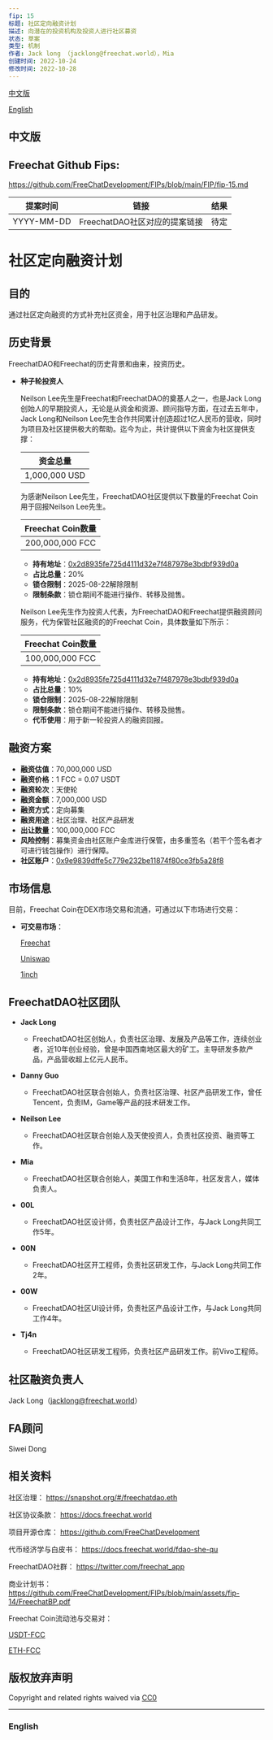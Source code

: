 ```yaml
---
fip: 15
标题: 社区定向融资计划
描述: 向潜在的投资机构及投资人进行社区募资
状态: 草案
类型: 机制
作者: Jack long （jacklong@freechat.world），Mia
创建时间: 2022-10-24
修改时间: 2022-10-28
---
```


[中文版](#1)

[English](#2)

<h2 id="1">中文版</h2>

## Freechat Github Fips: 

https://github.com/FreeChatDevelopment/FIPs/blob/main/FIP/fip-15.md

  | 提案时间 | 链接 | 结果 |
  |:-:|:-:|:-:|
  | YYYY-MM-DD |FreechatDAO社区对应的提案链接|待定|

# 社区定向融资计划

## 目的
通过社区定向融资的方式补充社区资金，用于社区治理和产品研发。


## 历史背景
FreechatDAO和Freechat的历史背景和由来，投资历史。

  - **种子轮投资人**
  
    Neilson Lee先生是Freechat和FreechatDAO的奠基人之一，也是Jack Long创始人的早期投资人，无论是从资金和资源、顾问指导方面，在过去五年中，Jack Long和Neilson Lee先生合作共同累计创造超过1亿人民币的营收，同时为项目及社区提供极大的帮助。迄今为止，共计提供以下资金为社区提供支撑：

    |资金总量|
    |:-:|
    |1,000,000 USD|

    为感谢Neilson Lee先生，FreechatDAO社区提供以下数量的Freechat Coin用于回报Neilson Lee先生。

    |Freechat Coin数量|
    |:-:|
    |200,000,000 FCC|

     - **持有地址**：[0x2d8935fe725d4111d32e7f487978e3bdbf939d0a](https://etherscan.io/token/0x171b1daefac13a0a3524fcb6beddc7b31e58e079?a=0x2d8935fe725d4111d32e7f487978e3bdbf939d0a)
     - **占比总量**：20%
     - **锁仓限制**：2025-08-22解除限制
     - **限制条款**：锁仓期间不能进行操作、转移及抛售。
    
    Neilson Lee先生作为投资人代表，为FreechatDAO和Freechat提供融资顾问服务，代为保管社区融资的的Freechat Coin，具体数量如下所示：

    |Freechat Coin数量|
    |:-:|
    |100,000,000 FCC|

     - **持有地址**：[0x2d8935fe725d4111d32e7f487978e3bdbf939d0a](https://etherscan.io/token/0x171b1daefac13a0a3524fcb6beddc7b31e58e079?a=0x2d8935fe725d4111d32e7f487978e3bdbf939d0a)
     - **占比总量**：10%
     - **锁仓限制**：2025-08-22解除限制
     - **限制条款**：锁仓期间不能进行操作、转移及抛售。
     - **代币使用**：用于新一轮投资人的融资回报。

## 融资方案

   - **融资估值**：70,000,000 USD
   - **融资价格**：1 FCC = 0.07 USDT
   - **融资轮次**：天使轮
   - **融资金额**：7,000,000 USD
   - **融资方式**：定向募集
   - **融资用途**：社区治理、社区产品研发
   - **出让数量**：100,000,000 FCC
   - **风险控制**：募集资金由社区账户金库进行保管，由多重签名（若干个签名者才可进行钱包操作）进行保障。
   - **社区账户**：[0x9e9839dffe5c779e232be11874f80ce3fb5a28f8](https://etherscan.io/token/0x171b1daefac13a0a3524fcb6beddc7b31e58e079?a=0x9e9839dffe5c779e232be11874f80ce3fb5a28f8)

## 市场信息
目前，Freechat Coin在DEX市场交易和流通，可通过以下市场进行交易：

- **可交易市场**：

  [Freechat](https://freechat.world) 

  [Uniswap](https://app.uniswap.org/#/swap) 

  [1inch](https://app.1inch.io/)

## FreechatDAO社区团队

   - **Jack Long**
   
     - FreechatDAO社区创始人，负责社区治理、发展及产品等工作，连续创业者，近10年创业经验，曾是中国西南地区最大的矿工。主导研发多款产品，产品营收超上亿元人民币。
  
   - **Danny Guo**
     - FreechatDAO社区联合创始人，负责社区治理、社区产品研发工作，曾任Tencent，负责IM，Game等产品的技术研发工作。
   
   - **Neilson Lee**
     - FreechatDAO社区联合创始人及天使投资人，负责社区投资、融资等工作。

   - **Mia**
     - FreechatDAO社区联合创始人，美国工作和生活8年，社区发言人，媒体负责人。

   - **00L**
     - FreechatDAO社区设计师，负责社区产品设计工作，与Jack Long共同工作5年。

   - **00N**
     - FreechatDAO社区开工程师，负责社区研发工作，与Jack Long共同工作2年。

   - **00W**
     - FreechatDAO社区UI设计师，负责社区产品设计工作，与Jack Long共同工作4年。

   - **Tj4n**
     - FreechatDAO社区研发工程师，负责社区产品研发工作。前Vivo工程师。

## 社区融资负责人

Jack Long（jacklong@freechat.world）

## FA顾问

Siwei Dong

## 相关资料

社区治理：
https://snapshot.org/#/freechatdao.eth

社区协议条款：
https://docs.freechat.world

项目开源仓库：
https://github.com/FreeChatDevelopment

代币经济学与白皮书：
https://docs.freechat.world/fdao-she-qu

FreechatDAO社群：
https://twitter.com/freechat_app

商业计划书：https://github.com/FreeChatDevelopment/FIPs/blob/main/assets/fip-14/FreechatBP.pdf

Freechat Coin流动池与交易对：

[USDT-FCC](https://info.uniswap.org/#/pools/0x03de8b89caa2bbe8bf09979d370aaf08a35cbfa1)

[ETH-FCC](https://info.uniswap.org/#/pools/0xf9c97668f97160b18c87a40ea26c0c87e9becc8d)

## 版权放弃声明
Copyright and related rights waived via [CC0](https://github.com/ethereum/EIPs/blob/master/LICENSE.md)

-------------------------

<h3 id="2">English</h3>